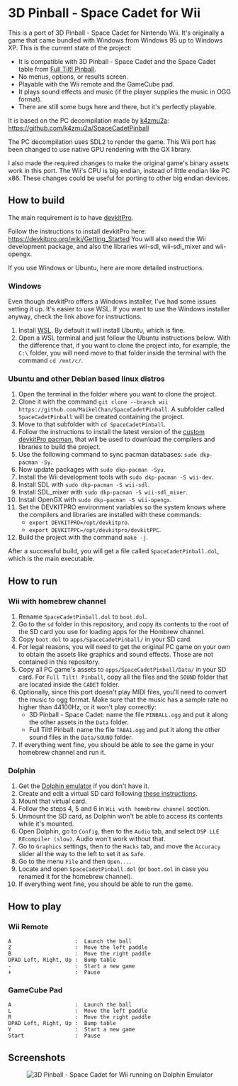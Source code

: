 # 3D Pinball - Space Cadet for Wii

This is a port of 3D Pinball - Space Cadet for Nintendo Wii. It's originally a game that came bundled with Windows from Windows 95 up to Windows XP. This is the current state of the project:

- It is compatible with 3D Pinball - Space Cadet and the Space Cadet table from [Full Tilt! Pinball](https://en.wikipedia.org/wiki/Full_Tilt!_Pinball). 
- No menus, options, or results screen.
- Playable with the Wii remote and the GameCube pad.
- It plays sound effects and music (if the player supplies the music in OGG format).
- There are still some bugs here and there, but it's perfectly playable.

It is based on the PC decompilation made by [k4zmu2a](https://github.com/k4zmu2a): https://github.com/k4zmu2a/SpaceCadetPinball

The PC decompilation uses SDL2 to render the game. This Wii port has been changed to use native GPU rendering with the GX library.

I also made the required changes to make the original game's binary assets work in this port. The Wii's CPU is big endian, instead of little endian like PC x86. These changes could be useful for porting to other big endian devices.

## How to build

The main requirement is to have [devkitPro](https://devkitpro.org).

Follow the instructions to install devkitPro here: https://devkitpro.org/wiki/Getting_Started
You will also need the Wii development package, and also the libraries wii-sdl, wii-sdl_mixer and wii-opengx.

If you use Windows or Ubuntu, here are more detailed instructions.

### Windows

Even though devkitPro offers a Windows installer, I've had some issues setting it up. It's easier to use WSL. If you want to use the Windows installer anyway, check the link above for instructions.

1. Install [WSL](https://docs.microsoft.com/en-us/windows/wsl/install). By default it will install Ubuntu, which is fine.
2. Open a WSL terminal and just follow the Ubuntu instructions below. With the difference that, if you want to clone the project into, for example, the `C:\` folder, you will need move to that folder inside the terminal with the command `cd /mnt/c/`.

### Ubuntu and other Debian based linux distros

1. Open the terminal in the folder where you want to clone the project.
2. Clone it with the command `git clone --branch wii https://github.com/MaikelChan/SpaceCadetPinball`. A subfolder called `SpaceCadetPinball` will be created containing the project.
3. Move to that subfolder with `cd SpaceCadetPinball`.
4. Follow the instructions to install the latest version of the [custom devkitPro pacman](https://devkitpro.org/wiki/devkitPro_pacman), that will be used to download the compilers and libraries to build the project.
5. Use the following command to sync pacman databases: `sudo dkp-pacman -Sy`.
6. Now update packages with `sudo dkp-pacman -Syu`.
7. Install the Wii development tools with `sudo dkp-pacman -S wii-dev`.
8. Install SDL with `sudo dkp-pacman -S wii-sdl`.
9. Install SDL_mixer with `sudo dkp-pacman -S wii-sdl_mixer`.
10. Install OpenGX with `sudo dkp-pacman -S wii-opengx`.
11. Set the DEVKITPRO environment variables so the system knows where the compilers and libraries are installed with these commands:
    - `export DEVKITPRO=/opt/devkitpro`.
    - `export DEVKITPPC=/opt/devkitpro/devkitPPC`.
12. Build the project with the command `make -j`.

After a successful build, you will get a file called `SpaceCadetPinball.dol`, which is the main executable.

## How to run

### Wii with homebrew channel

1. Rename `SpaceCadetPinball.dol` to `boot.dol`.
2. Go to the `sd` folder in this repository, and copy its contents to the root of the SD card you use for loading apps for the Hombrew channel.
3. Copy `boot.dol` to `apps/SpaceCadetPinball/` in your SD card.
4. For legal reasons, you will need to get the original PC game on your own to obtain the assets like graphics and sound effects. Those are not contained in this repository.
5. Copy all PC game's assets to `apps/SpaceCadetPinball/Data/` in your SD card. For `Full Tilt! Pinball`, copy all the files and the `SOUND` folder that are located inside the `CADET` folder.
6. Optionally, since this port doesn't play MIDI files, you'll need to convert the music to ogg format. Make sure that the music has a sample rate no higher than 44100Hz, or it won't play correctly:
    - 3D Pinball - Space Cadet: name the file `PINBALL.ogg` and put it along the other assets in the `Data` folder.
    - Full Tilt! Pinball: name the file `TABA1.ogg` and put it along the other sound files in the `Data/SOUND` folder.
7. If everything went fine, you should be able to see the game in your homebrew channel and run it.

### Dolphin

1. Get the [Dolphin emulator](https://dolphin-emu.org) if you don't have it.
2. Create and edit a virtual SD card following [these instructions](https://wiki.dolphin-emu.org/index.php?title=Virtual_SD_Card_Guide).
3. Mount that virtual card.
4. Follow the steps 4, 5 and 6 in `Wii with homebrew channel` section.
5. Unmount the SD card, as Dolphin won't be able to access its contents while it's mounted.
6. Open Dolphin, go to `Config`, then to the `Audio` tab, and select `DSP LLE REcompiler (slow)`. Audio won't work without that.
7. Go to `Graphics` settings, then to the `Hacks` tab, and move the `Accuracy` slider all the way to the left to set it as `Safe`.
8. Go to the menu `File` and then `Open...`.
9. Locate and open `SpaceCadetPinball.dol` (or `boot.dol` in case you renamed it for the homebrew channel).
10. If everything went fine, you should be able to run the game.

## How to play

### Wii Remote
```
A                    :  Launch the ball
Z                    :  Move the left paddle
B                    :  Move the right paddle
DPAD Left, Right, Up :  Bump table
-                    :  Start a new game
+                    :  Pause
```

### GameCube Pad
```
A                    :  Launch the ball
L                    :  Move the left paddle
R                    :  Move the right paddle
DPAD Left, Right, Up :  Bump table
Y                    :  Start a new game
Start                :  Pause
```

## Screenshots

<p align="center">
  <img title="3D Pinball - Space Cadet for Wii running on Dolphin Emulator" src="/screenshot00.png">
</p>